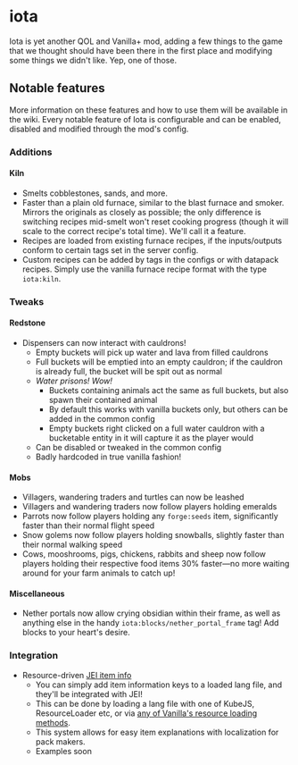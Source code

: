 # iota

Iota is yet another QOL and Vanilla+ mod, adding a few things to the game that we thought should have been there in the first place and modifying some things we didn't like. Yep, one of those.

## Notable features
More information on these features and how to use them will be available in the wiki. Every notable feature of Iota is configurable and can be enabled, disabled and modified through the mod's config.

### Additions

#### Kiln
* Smelts cobblestones, sands, and more.
* Faster than a plain old furnace, similar to the blast furnace and smoker. Mirrors the originals as closely as possible; the only difference is switching recipes mid-smelt won't reset cooking progress (though it will scale to the correct recipe's total time). We'll call it a feature.
* Recipes are loaded from existing furnace recipes, if the inputs/outputs conform to certain tags set in the server config.
* Custom recipes can be added by tags in the configs or with datapack recipes. Simply use the vanilla furnace recipe format with the type `iota:kiln`.

### Tweaks

#### Redstone
* Dispensers can now interact with cauldrons!
  * Empty buckets will pick up water and lava from filled cauldrons
  * Full buckets will be emptied into an empty cauldron; if the cauldron is already full, the bucket will be spit out as normal
  * _Water prisons! Wow!_
    * Buckets containing animals act the same as full buckets, but also spawn their contained animal
    * By default this works with vanilla buckets only, but others can be added in the common config
    * Empty buckets right clicked on a full water cauldron with a bucketable entity in it will capture it as the player would
  * Can be disabled or tweaked in the common config
  * Badly hardcoded in true vanilla fashion!


#### Mobs
* Villagers, wandering traders and turtles can now be leashed
* Villagers and wandering traders now follow players holding emeralds
* Parrots now follow players holding any `forge:seeds` item, significantly faster than their normal flight speed
* Snow golems now follow players holding snowballs, slightly faster than their normal walking speed
* Cows, mooshrooms, pigs, chickens, rabbits and sheep now follow players holding their respective food items 30% faster—no more waiting around for your farm animals to catch up!


#### Miscellaneous
* Nether portals now allow crying obsidian within their frame, as well as anything else in the handy `iota:blocks/nether_portal_frame` tag! Add blocks to your heart's desire.

### Integration

* Resource-driven [JEI item info](https://blamejared.com/docsImages/JEITweakerAddInfo.png)
  * You can simply add item information keys to a loaded lang file, and they'll be integrated with JEI!
  * This can be done by loading a lang file with one of KubeJS, ResourceLoader etc, or via [any of Vanilla's resource loading methods](https://minecraft.fandom.com/wiki/Resource_Pack#Behavior).
  * This system allows for easy item explanations with localization for pack makers.
  * Examples soon